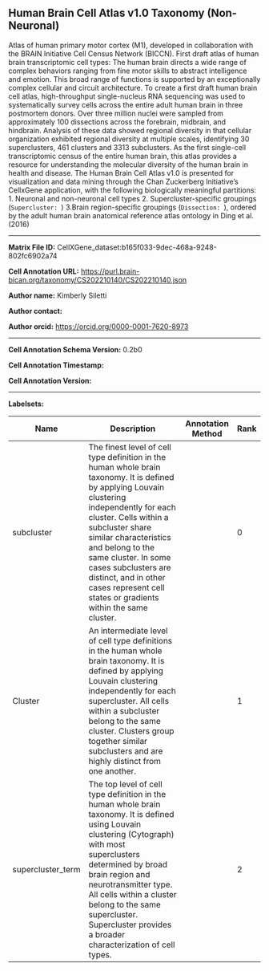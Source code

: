 ## Human Brain Cell Atlas v1.0 Taxonomy (Non-Neuronal)

Atlas of human primary motor cortex (M1), developed in collaboration with the BRAIN Initiative Cell Census Network (BICCN).
First draft atlas of human brain transcriptomic cell types: The human brain directs a wide range of complex behaviors ranging from fine motor skills to abstract intelligence and emotion. This broad range of functions is supported by an exceptionally complex cellular and circuit architecture. To create a first draft human brain cell atlas, high-throughput single-nucleus RNA sequencing was used to systematically survey cells across the entire adult human brain in three postmortem donors. Over three million nuclei were sampled from approximately 100 dissections across the forebrain, midbrain, and hindbrain. Analysis of these data showed regional diversity in that cellular organization exhibited regional diversity at multiple scales, identifying 30 superclusters, 461 clusters and 3313 subclusters. As the first single-cell transcriptomic census of the entire human brain, this atlas provides a resource for understanding the molecular diversity of the human brain in health and disease. The Human Brain Cell Atlas v1.0 is presented for visualization and data mining through the Chan Zuckerberg Initiative’s CellxGene application, with the following biologically meaningful partitions: 1. Neuronal and non-neuronal cell types 2. Supercluster-specific groupings (`Supercluster: `) 3.Brain region-specific groupings (`Dissection: `), ordered by the adult human brain anatomical reference atlas ontology in Ding et al. (2016)

---

**Matrix File ID:** CellXGene_dataset:b165f033-9dec-468a-9248-802fc6902a74

**Cell Annotation URL:** https://purl.brain-bican.org/taxonomy/CS202210140/CS202210140.json

**Author name:** Kimberly Siletti

**Author contact:** 

**Author orcid:** https://orcid.org/0000-0001-7620-8973


---

**Cell Annotation Schema Version:** 0.2b0

**Cell Annotation Timestamp:** 

**Cell Annotation Version:** 

---

**Labelsets:**

| Name | Description | Annotation Method | Rank |
|------|-------------|-------------------|------|
|subcluster|The finest level of cell type definition in the human whole brain taxonomy. It is defined by applying Louvain clustering independently for each cluster. Cells within a subcluster share similar characteristics and belong to the same cluster. In some cases subclusters are distinct, and in other cases represent cell states or gradients within the same cluster.||0|
|Cluster|An intermediate level of cell type definitions in the human whole brain taxonomy. It is defined by applying Louvain clustering independently for each supercluster. All cells within a subcluster belong to the same cluster. Clusters group together similar subclusters and are highly distinct from one another.||1|
|supercluster_term|The top level of cell type definition in the human whole brain taxonomy. It is defined using Louvain clustering (Cytograph) with most superclusters determined by broad brain region and neurotransmitter type. All cells within a cluster belong to the same supercluster. Supercluster provides a broader characterization of cell types.||2|
